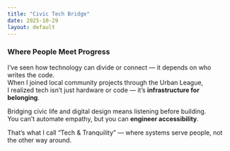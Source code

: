 ```yaml
---
title: "Civic Tech Bridge"
date: 2025-10-29
layout: default
---
```


### Where People Meet Progress

I’ve seen how technology can divide or connect — it depends on who writes the code.  
When I joined local community projects through the Urban League,  
I realized tech isn’t just hardware or code — it’s **infrastructure for belonging**.

Bridging civic life and digital design means listening before building.  
You can’t automate empathy, but you can **engineer accessibility**.

That’s what I call “Tech & Tranquility” — where systems serve people, not the other way around.
